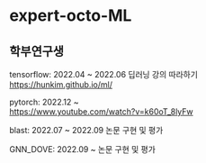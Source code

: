 # expert-octo-ML

## 학부연구생

tensorflow: 2022.04 ~ 2022.06 딥러닝 강의 따라하기
https://hunkim.github.io/ml/   

pytorch: 2022.12 ~     
https://www.youtube.com/watch?v=k60oT_8lyFw

blast: 2022.07 ~ 2022.09 논문 구현 및 평가

GNN_DOVE: 2022.09 ~ 논문 구현 및 평가

